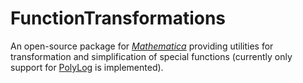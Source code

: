 # FunctionTransformations
An open-source package for [_Mathematica_](https://www.wolfram.com/mathematica/) providing utilities for transformation and simplification of special functions (currently only support for [PolyLog](https://reference.wolfram.com/language/ref/PolyLog.html) is implemented).
